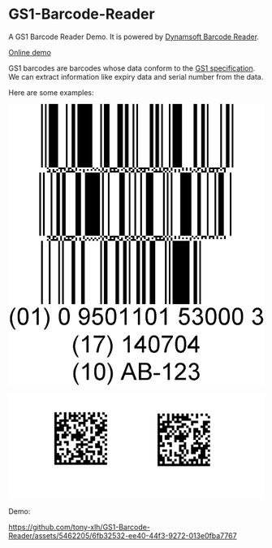 # GS1-Barcode-Reader

A GS1 Barcode Reader Demo. It is powered by [Dynamsoft Barcode Reader](https://www.dynamsoft.com/barcode-reader/overview/).

[Online demo](https://magnificent-pie-f6f946.netlify.app/)

GS1 barcodes are barcodes whose data conform to the [GS1 specification](https://ref.gs1.org/standards/genspecs/). We can extract information like expiry data and serial number from the data.

Here are some examples:

![stacked](./sample-images/databar_expanded_stacked.png)

![datamatrix](./sample-images/gs1-datamatrix.jpg)

Demo:

https://github.com/tony-xlh/GS1-Barcode-Reader/assets/5462205/6fb32532-ee40-44f3-9272-013e0fba7767
